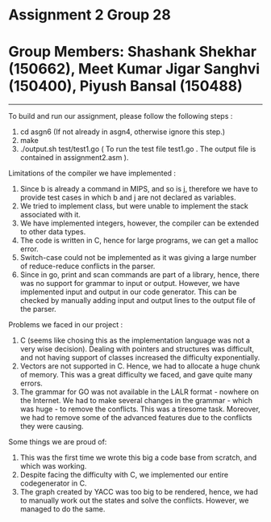 # Assignment 2 Group 28
# Group Members: Shashank Shekhar (150662), Meet Kumar Jigar Sanghvi (150400), Piyush Bansal (150488)
_____________________________________________________________

To build and run our assignment, please follow the following steps :
1. cd asgn6               (If not already in asgn4, otherwise ignore this step.)
2. make
3. ./output.sh test/test1.go ( To run the test file test1.go . The output file is contained in assignment2.asm ).

Limitations of the compiler we have implemented :

1. Since b is already a command in MIPS, and so is j, therefore we have to provide test cases in which b and j are not declared as variables.
2. We tried to implement class, but were unable to implement the stack associated with it.
3. We have implemented integers, however, the compiler can be extended to other data types.
4. The code is written in C, hence for large programs, we can get a malloc error.
5. Switch-case could not be implemented as it was giving a large number of reduce-reduce conflicts in the parser.
6. Since in go, print and scan commands are part of a library, hence, there was no support for grammar to input or output. However, we have implemented input and output in our code generator. This can be checked by manually adding input and output lines to the output file of the parser.


Problems we faced in our project :
1. C (seems like chosing this as the implementation language was not a very wise decision). Dealing with pointers and structures was difficult, and not having support of classes increased the difficulty exponentially.
2. Vectors are not supported in C. Hence, we had to allocate a huge chunk of memory. This was a great difficulty we faced, and gave quite many errors.
3. The grammar for GO was not available in the LALR format - nowhere on the Internet. We had to make several changes in the grammar - which was huge - to remove the conflicts. This was a tiresome task. Moreover, we had to remove some of the advanced features due to the conflicts they were causing.

Some things we are proud of:

1. This was the first time we wrote this big a code base from scratch, and which was working.
2. Despite facing the difficulty with C, we implemented our entire codegenerator in C.
3. The graph created by YACC was too big to be rendered, hence, we had to manually work out the states and solve the conflicts. However, we managed to do the same.

